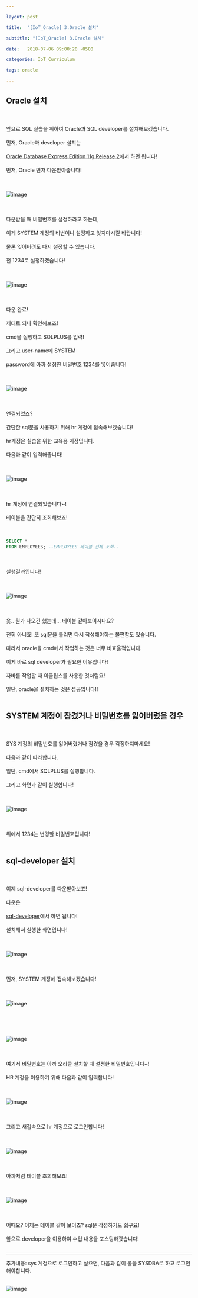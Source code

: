 ```yaml
---

layout: post

title:  "[IoT_Oracle] 3.Oracle 설치"

subtitle: "[IoT_Oracle] 3.Oracle 설치"

date:   2018-07-06 09:00:20 -0500

categories: IoT_Curriculum

tags: oracle

---
```


## Oracle 설치

<br>
<br>
앞으로 SQL 실습을 위하여 Oracle과 SQL developer를 설치해보겠습니다.
<br>
<br>
먼저, Oracle과 developer 설치는 
<br>
<br>
<a href="https://www.oracle.com/technetwork/database/database-technologies/express-edition/downloads/index.html">
Oracle Database Express Edition 11g Release 2</a>에서 하면 됩니다!
<br>
<br>
먼저, Oracle 먼저 다운받아줍니다!
<br>
<br>
<br>

![image](/image/Oracle_image/Oracle_image_04.png)

<br>
<br>
다운받을 때 비밀번호를 설정하라고 하는데,
<br>
<br>
이게 SYSTEM 계정의 비번이니 설정하고 잊지마시길 바랍니다!
<br>
<br>
물론 잊어버려도 다시 설정할 수 있습니다.
<br>
<br>
전 1234로 설정하겠습니다!
<br>
<br>
<br>

![image](/image/Oracle_image/Oracle_image_05.png)

<br>
<br>
다운 완료!
<br>
<br>
제대로 되나 확인해보죠!
<br>
<br>
cmd을 실행하고 SQLPLUS를 입력!
<br>
<br>
그리고 user-name에 SYSTEM
<br>
<br>
password에 아까 설정한 비밀번호 1234를 넣어줍니다!
<br>
<br>
<br>

![image](/image/Oracle_image/Oracle_image_07.png)

<br>
<br>
연결되었죠?
<br>
<br>
간단한 sql문을 사용하기 위해 hr 계정에 접속해보겠습니다!
<br>
<br>
hr계정은 실습을 위한 교육용 계정입니다.
<br>
<br>
다음과 같이 입력해줍니다!
<br>
<br>
<br>

![image](/image/Oracle_image/Oracle_image_08.png)

<br>
<br>
hr 계정에 연결되었습니다~!
<br>
<br>
테이블을 간단히 조회해보죠!
<br>
<br>
<br>

```sql
SELECT *
FROM EMPLOYEES; --EMPLOYEES 테이블 전체 조회--
```

<br>
<br>
실행결과입니다!
<br>
<br>
<br>

![image](/image/Oracle_image/Oracle_image_09.png)

<br>
<br>
읏.. 뭔가 나오긴 했는데... 테이블 같아보이시나요?
<br>
<br>
전혀 아니죠! 또 sql문을 틀리면 다시 작성해야하는 불편함도 있습니다. 
<br>
<br>
따라서 oracle을 cmd에서 작업하는 것은 너무 비효율적입니다.
<br>
<br>
이게 바로 sql developer가 필요한 이유입니다!
<br>
<br>
자바를 작업할 때 이클립스를 사용한 것처럼요!
<br>
<br>
일단, oracle을 설치하는 것은 성공입니다!!
<br>
<br>


## SYSTEM 계정이 잠겼거나 비밀번호를 잃어버렸을 경우

<br>
<br>
SYS 계정의 비밀번호를 잃어버렸거나 잠겼을 경우 걱정하지마세요!
<br>
<br>
다음과 같이 따라합니다.
<br>
<br>
일단, cmd에서 SQLPLUS를 실행합니다.
<br>
<br>
그리고 화면과 같이 실행합니다!
<br>
<br>
<br>

![image](/image/Oracle_image/Oracle_image_06.png)

<br>
<br>
위에서 1234는 변경할 비밀번호입니다!
<br>
<br>

## sql-developer 설치

<br>
<br>
이제 sql-developer를 다운받아보죠!
<br>
<br>
다운은 
<br>
<br>
<a href="https://www.oracle.com/technetwork/database/database-technologies/express-edition/downloads/index.html">sql-developer</a>에서 하면 됩니다!
<br>
<br>
설치해서 실행한 화면입니다!
<br>
<br>
<br>

![image](/image/Oracle_image/Oracle_image_10.png)

<br>
<br>
먼저, SYSTEM 계정에 접속해보겠습니다!
<br>
<br>
<br>

![image](/image/Oracle_image/Oracle_image_11.png)

<br>
<br>
<br>

![image](/image/Oracle_image/Oracle_image_12.png)

<br>
<br>
여기서 비밀번호는 아까 오라클 설치할 때 설정한 비밀번호입니다~!
<br>
<br>
HR 계정을 이용하기 위해 다음과 같이 입력합니다!
<br>
<br>
<br>

![image](/image/Oracle_image/Oracle_image_13.png)

<br>
<br>
그리고 새접속으로 hr 계정으로 로그인합니다!
<br>
<br>
<br>

![image](/image/Oracle_image/Oracle_image_14.png)

<br>
<br>
아까처럼 테이블 조회해보죠!
<br>
<br>
<br>

![image](/image/Oracle_image/Oracle_image_15.png)

<br>
<br>
어때요? 이제는 테이블 같이 보이죠? sql문 작성하기도 쉽구요!
<br>
<br>
앞으로 developer을 이용하여 수업 내용을 포스팅하겠습니다!
<br>
<br>

<hr/>
추가내용: sys 계정으로 로그인하고 싶으면, 다음과 같이 롤을 SYSDBA로 하고 로그인해야합니다.
<br>
<br>

![image](/image/Oracle_image/Oracle_image_16.png)

